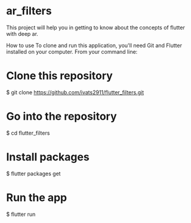 # ar_filters

This project will help you in getting to know about the concepts of flutter with deep ar.


How to use
To clone and run this application, you'll need Git and Flutter installed on your computer. From your command line:

# Clone this repository
$ git clone https://github.com/ivats2911/flutter_filters.git

# Go into the repository
$ cd flutter_filters

# Install packages
$ flutter packages get

# Run the app
$ flutter run
